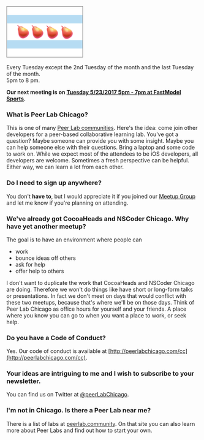 
![Peer Lab Chicago Logo](/images/peerLabLogoSmall.png)

Every Tuesday except the 2nd Tuesday of the month and the last Tuesday of the month. <br>
5pm to 8 pm.

<b>Our next meeting is on [Tuesday 5/23/2017 5pm - 7pm at FastModel Sports](https://www.meetup.com/PeerLabChicago/events/240069152/).</b>

### What is Peer Lab Chicago?

This is one of many [Peer Lab communities](http://peerlab.community). Here's the idea: come join other developers for a peer-based collaborative learning lab. You've got a question? Maybe someone can provide you with some insight. Maybe you can help someone else with their questions. Bring a laptop and some code to work on. While we expect most of the attendees to be iOS developers, all developers are welcome. Sometimes a fresh perspective can be helpful. Either way, we can learn a lot from each other.

### Do I need to sign up anywhere?

You don't **have to**, but I would appreciate it if you joined our [Meetup Group](https://www.meetup.com/PeerLabChicago/) and let me know if you're planning on attending.

### We've already got CocoaHeads and NSCoder Chicago. Why have yet another meetup?

The goal is to have an environment where people can 

- work
- bounce ideas off others
- ask for help
- offer help to others 

I don't want to duplicate the work that CocoaHeads and NSCoder Chicago are doing. Therefore we won't do things like have short or long-form talks or presentations. In fact we don't meet on days that would conflict with these two meetups, because that's where we'll be on those days. Think of Peer Lab Chicago as office hours for yourself and your friends.  A place where you know you can go to when you want a place to work, or seek help. 

### Do you have a Code of Conduct?

Yes. Our code of conduct is available at [http://peerlabchicago.com/cc](http://peerlabchicago.com/cc).

### Your ideas are intriguing to me and I wish to subscribe to your newsletter.

You can find us on Twitter at [@peerLabChicago](https://twitter.com/peerlabchicago).

### I'm not in Chicago. Is there a Peer Lab near me?

There is a list of labs at [peerlab.community](http://peerlab.community). On that site you can also learn more about Peer Labs and find out how to start your own.
